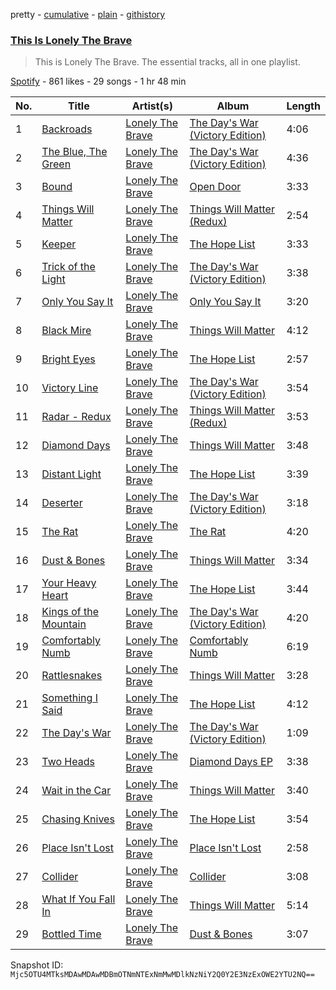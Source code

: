 pretty - [cumulative](/playlists/cumulative/37i9dQZF1DZ06evO4ACddn.md) - [plain](/playlists/plain/37i9dQZF1DZ06evO4ACddn) - [githistory](https://github.githistory.xyz/mackorone/spotify-playlist-archive/blob/main/playlists/plain/37i9dQZF1DZ06evO4ACddn)

### [This Is Lonely The Brave](https://open.spotify.com/playlist/37i9dQZF1DZ06evO4ACddn)

> This is Lonely The Brave\. The essential tracks, all in one playlist.

[Spotify](https://open.spotify.com/user/spotify) - 861 likes - 29 songs - 1 hr 48 min

| No. | Title | Artist(s) | Album | Length |
|---|---|---|---|---|
| 1 | [Backroads](https://open.spotify.com/track/33dunxmWFO2n1a2sjD1wGD) | [Lonely The Brave](https://open.spotify.com/artist/7Ks1xbMXEQjy9aQObTJdId) | [The Day's War \(Victory Edition\)](https://open.spotify.com/album/4Wj1eRz1I5uHtDpTOmuDCh) | 4:06 |
| 2 | [The Blue, The Green](https://open.spotify.com/track/0HHlrHaeTThPytkBv3ka3G) | [Lonely The Brave](https://open.spotify.com/artist/7Ks1xbMXEQjy9aQObTJdId) | [The Day's War \(Victory Edition\)](https://open.spotify.com/album/4Wj1eRz1I5uHtDpTOmuDCh) | 4:36 |
| 3 | [Bound](https://open.spotify.com/track/6jsMPT55Il0q1VfaWaqBhy) | [Lonely The Brave](https://open.spotify.com/artist/7Ks1xbMXEQjy9aQObTJdId) | [Open Door](https://open.spotify.com/album/6AzBVVQb8qfA92sPKWljH4) | 3:33 |
| 4 | [Things Will Matter](https://open.spotify.com/track/3yFZ2FNf3RZMw5e1sJYZve) | [Lonely The Brave](https://open.spotify.com/artist/7Ks1xbMXEQjy9aQObTJdId) | [Things Will Matter \(Redux\)](https://open.spotify.com/album/5j7moHdW1BoUtjHYjM8FTm) | 2:54 |
| 5 | [Keeper](https://open.spotify.com/track/1CHVMZOzCUr7ytuyM3Mclb) | [Lonely The Brave](https://open.spotify.com/artist/7Ks1xbMXEQjy9aQObTJdId) | [The Hope List](https://open.spotify.com/album/3ntaoDQyCQ1U9mf2mIIf92) | 3:33 |
| 6 | [Trick of the Light](https://open.spotify.com/track/5XT1xMhjkezsYacZ6nwhGm) | [Lonely The Brave](https://open.spotify.com/artist/7Ks1xbMXEQjy9aQObTJdId) | [The Day's War \(Victory Edition\)](https://open.spotify.com/album/4Wj1eRz1I5uHtDpTOmuDCh) | 3:38 |
| 7 | [Only You Say It](https://open.spotify.com/track/1InK0K5uVrrwT47a4CMnAC) | [Lonely The Brave](https://open.spotify.com/artist/7Ks1xbMXEQjy9aQObTJdId) | [Only You Say It](https://open.spotify.com/album/4CMYzNo5XGNoGExI7piQ5O) | 3:20 |
| 8 | [Black Mire](https://open.spotify.com/track/41TpGLxHszelYWCBZklrsJ) | [Lonely The Brave](https://open.spotify.com/artist/7Ks1xbMXEQjy9aQObTJdId) | [Things Will Matter](https://open.spotify.com/album/2xSzu2fJc9KaBwSip35d3e) | 4:12 |
| 9 | [Bright Eyes](https://open.spotify.com/track/1NzWx9EnQOdhXYuPwU0iFD) | [Lonely The Brave](https://open.spotify.com/artist/7Ks1xbMXEQjy9aQObTJdId) | [The Hope List](https://open.spotify.com/album/3ntaoDQyCQ1U9mf2mIIf92) | 2:57 |
| 10 | [Victory Line](https://open.spotify.com/track/5ANtXtO9R4gR16Q41yCOtR) | [Lonely The Brave](https://open.spotify.com/artist/7Ks1xbMXEQjy9aQObTJdId) | [The Day's War \(Victory Edition\)](https://open.spotify.com/album/4Wj1eRz1I5uHtDpTOmuDCh) | 3:54 |
| 11 | [Radar \- Redux](https://open.spotify.com/track/2hq4lskxMTho1REmBrGLmG) | [Lonely The Brave](https://open.spotify.com/artist/7Ks1xbMXEQjy9aQObTJdId) | [Things Will Matter \(Redux\)](https://open.spotify.com/album/5j7moHdW1BoUtjHYjM8FTm) | 3:53 |
| 12 | [Diamond Days](https://open.spotify.com/track/49b0ahtMJNiQXNjIvMbwKX) | [Lonely The Brave](https://open.spotify.com/artist/7Ks1xbMXEQjy9aQObTJdId) | [Things Will Matter](https://open.spotify.com/album/2xSzu2fJc9KaBwSip35d3e) | 3:48 |
| 13 | [Distant Light](https://open.spotify.com/track/4gpvE7nVnjSVFEy2aiFQzb) | [Lonely The Brave](https://open.spotify.com/artist/7Ks1xbMXEQjy9aQObTJdId) | [The Hope List](https://open.spotify.com/album/3ntaoDQyCQ1U9mf2mIIf92) | 3:39 |
| 14 | [Deserter](https://open.spotify.com/track/0T7UxrsKjmTnkBLKs4o3Ah) | [Lonely The Brave](https://open.spotify.com/artist/7Ks1xbMXEQjy9aQObTJdId) | [The Day's War \(Victory Edition\)](https://open.spotify.com/album/4Wj1eRz1I5uHtDpTOmuDCh) | 3:18 |
| 15 | [The Rat](https://open.spotify.com/track/2aEAQBRKqAImOF9rzALVxR) | [Lonely The Brave](https://open.spotify.com/artist/7Ks1xbMXEQjy9aQObTJdId) | [The Rat](https://open.spotify.com/album/7xfgBU8oYPEJ3zuyhBmoJ5) | 4:20 |
| 16 | [Dust & Bones](https://open.spotify.com/track/11VMKvo0PUGzNwngQ5Ebvn) | [Lonely The Brave](https://open.spotify.com/artist/7Ks1xbMXEQjy9aQObTJdId) | [Things Will Matter](https://open.spotify.com/album/2xSzu2fJc9KaBwSip35d3e) | 3:34 |
| 17 | [Your Heavy Heart](https://open.spotify.com/track/1FlChalmUyVX8JVrvcHK4F) | [Lonely The Brave](https://open.spotify.com/artist/7Ks1xbMXEQjy9aQObTJdId) | [The Hope List](https://open.spotify.com/album/3ntaoDQyCQ1U9mf2mIIf92) | 3:44 |
| 18 | [Kings of the Mountain](https://open.spotify.com/track/6pOvCv7rA3gkTFtpyDGyiI) | [Lonely The Brave](https://open.spotify.com/artist/7Ks1xbMXEQjy9aQObTJdId) | [The Day's War \(Victory Edition\)](https://open.spotify.com/album/4Wj1eRz1I5uHtDpTOmuDCh) | 4:20 |
| 19 | [Comfortably Numb](https://open.spotify.com/track/6SVUDu857QbuF1O6qKjCqc) | [Lonely The Brave](https://open.spotify.com/artist/7Ks1xbMXEQjy9aQObTJdId) | [Comfortably Numb](https://open.spotify.com/album/446Mbnz7IvnGi90uZdc5de) | 6:19 |
| 20 | [Rattlesnakes](https://open.spotify.com/track/13IILXc2B0KUsIjbaXXudE) | [Lonely The Brave](https://open.spotify.com/artist/7Ks1xbMXEQjy9aQObTJdId) | [Things Will Matter](https://open.spotify.com/album/2xSzu2fJc9KaBwSip35d3e) | 3:28 |
| 21 | [Something I Said](https://open.spotify.com/track/00FXop2LfX8GdbHm5BL1tq) | [Lonely The Brave](https://open.spotify.com/artist/7Ks1xbMXEQjy9aQObTJdId) | [The Hope List](https://open.spotify.com/album/3ntaoDQyCQ1U9mf2mIIf92) | 4:12 |
| 22 | [The Day's War](https://open.spotify.com/track/4hojR5MvY3Ut9h15ueqxvS) | [Lonely The Brave](https://open.spotify.com/artist/7Ks1xbMXEQjy9aQObTJdId) | [The Day's War \(Victory Edition\)](https://open.spotify.com/album/4Wj1eRz1I5uHtDpTOmuDCh) | 1:09 |
| 23 | [Two Heads](https://open.spotify.com/track/2d3QPzIxf4TRyoXrsujY8S) | [Lonely The Brave](https://open.spotify.com/artist/7Ks1xbMXEQjy9aQObTJdId) | [Diamond Days EP](https://open.spotify.com/album/3YrL32bzITJ2R6LWqSFcjs) | 3:38 |
| 24 | [Wait in the Car](https://open.spotify.com/track/0fm9CqVDMAFiVBvCcBBJo0) | [Lonely The Brave](https://open.spotify.com/artist/7Ks1xbMXEQjy9aQObTJdId) | [Things Will Matter](https://open.spotify.com/album/2xSzu2fJc9KaBwSip35d3e) | 3:40 |
| 25 | [Chasing Knives](https://open.spotify.com/track/0vVAoUccmbNieQB9YNirV1) | [Lonely The Brave](https://open.spotify.com/artist/7Ks1xbMXEQjy9aQObTJdId) | [The Hope List](https://open.spotify.com/album/3ntaoDQyCQ1U9mf2mIIf92) | 3:54 |
| 26 | [Place Isn't Lost](https://open.spotify.com/track/26h24NAtgkferYRxAgUX0c) | [Lonely The Brave](https://open.spotify.com/artist/7Ks1xbMXEQjy9aQObTJdId) | [Place Isn't Lost](https://open.spotify.com/album/2GKb0jadpaGEzqyFfxomTk) | 2:58 |
| 27 | [Collider](https://open.spotify.com/track/4igWyJcAt9X5oXaBiqtuk2) | [Lonely The Brave](https://open.spotify.com/artist/7Ks1xbMXEQjy9aQObTJdId) | [Collider](https://open.spotify.com/album/4kzEdKsDeBsZDJc29ruaWs) | 3:08 |
| 28 | [What If You Fall In](https://open.spotify.com/track/5CWar6bZXCrEmU4C4n7eDX) | [Lonely The Brave](https://open.spotify.com/artist/7Ks1xbMXEQjy9aQObTJdId) | [Things Will Matter](https://open.spotify.com/album/2xSzu2fJc9KaBwSip35d3e) | 5:14 |
| 29 | [Bottled Time](https://open.spotify.com/track/5AOTvul1pG5guRXeWvq1Za) | [Lonely The Brave](https://open.spotify.com/artist/7Ks1xbMXEQjy9aQObTJdId) | [Dust & Bones](https://open.spotify.com/album/3GHMDiFyBUSZWhLBiBiHK4) | 3:07 |

Snapshot ID: `Mjc5OTU4MTksMDAwMDAwMDBmOTNmNTExNmMwMDlkNzNiY2Q0Y2E3NzExOWE2YTU2NQ==`
